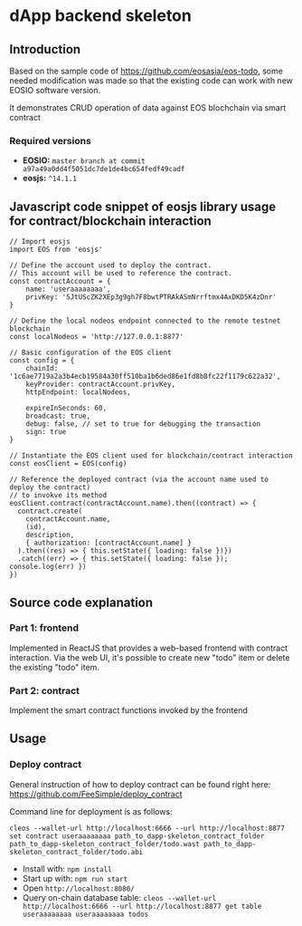 # dApp backend skeleton

## Introduction

Based on the sample code of https://github.com/eosasia/eos-todo, some needed modification
was made so that the existing code can work with new EOSIO software version.

It demonstrates CRUD operation of data against EOS blochchain via smart contract

### Required versions

* **EOSIO:** `master branch at commit a97a49a0dd4f5051dc7de1de4bc654fedf49cadf`
* **eosjs:** `^14.1.1`

## Javascript code snippet of eosjs library usage for contract/blockchain interaction

```
// Import eosjs
import EOS from 'eosjs'

// Define the account used to deploy the contract.
// This account will be used to reference the contract.
const contractAccount = {
    name: 'useraaaaaaaa',
    privKey: '5JtUScZK2XEp3g9gh7F8bwtPTRAkASmNrrftmx4AxDKD5K4zDnr'
}

// Define the local nodeos endpoint connected to the remote testnet blockchain
const localNodeos = 'http://127.0.0.1:8877'

// Basic configuration of the EOS client
const config = {
    chainId: '1c6ae7719a2a3b4ecb19584a30ff510ba1b6ded86e1fd8b8fc22f1179c622a32',
    keyProvider: contractAccount.privKey,
    httpEndpoint: localNodeos,

    expireInSeconds: 60,
    broadcast: true,
    debug: false, // set to true for debugging the transaction
    sign: true
}

// Instantiate the EOS client used for blockchain/contract interaction
const eosClient = EOS(config)

// Reference the deployed contract (via the account name used to deploy the contract)
// to invokve its method
eosClient.contract(contractAccount.name).then((contract) => {
  contract.create(
    contractAccount.name,
    (id),
    description,
    { authorization: [contractAccount.name] }
  ).then((res) => { this.setState({ loading: false })})
  .catch((err) => { this.setState({ loading: false }); console.log(err) })
})

```

## Source code explanation

### Part 1: frontend

Implemented in ReactJS that provides a web-based frontend with contract interaction.
Via the web UI, it's possible to create new "todo" item or delete the existing "todo" item.

### Part 2: contract

Implement the smart contract functions invoked by the frontend

## Usage

### Deploy contract

General instruction of how to deploy contract can be found right here:
https://github.com/FeeSimple/deploy_contract

Command line for deployment is as follows:

```
cleos --wallet-url http://localhost:6666 --url http://localhost:8877 set contract useraaaaaaaa path_to_dapp-skeleton_contract_folder path_to_dapp-skeleton_contract_folder/todo.wast path_to_dapp-skeleton_contract_folder/todo.abi
```

* Install with: `npm install`
* Start up with: `npm run start`
* Open `http://localhost:8080/`
* Query on-chain database table: `cleos --wallet-url http://localhost:6666 --url http://localhost:8877 get table useraaaaaaaa useraaaaaaaa todos`
